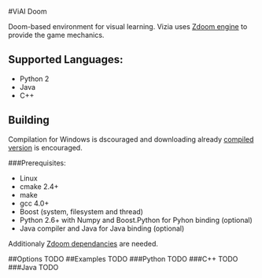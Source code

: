 #ViAI Doom

Doom-based environment for visual learning. Vizia uses [Zdoom engine]( https://github.com/rheit/zdoom) to provide the game mechanics. 

## Supported Languages:
* Python 2
* Java
* C++

## Building
Compilation for Windows is dscouraged and downloading already [compiled version](http://www.cs.put.poznan.pl/visualdoomai/TOBEGIVENLATER) is encouraged.

###Prerequisites:
* Linux
* cmake 2.4+
* make
* gcc 4.0+ 
* Boost (system, filesystem and thread)
* Python 2.6+ with Numpy and Boost.Python for Pyhon binding (optional)
* Java compiler and Java for Java binding (optional)

Additionaly [Zdoom dependancies](http://zdoom.org/wiki/Compile_ZDoom_on_Linux) are needed.

##Options
 TODO
##Examples
 TODO
###Python
 TODO
###C++
 TODO
###Java 
 TODO 
